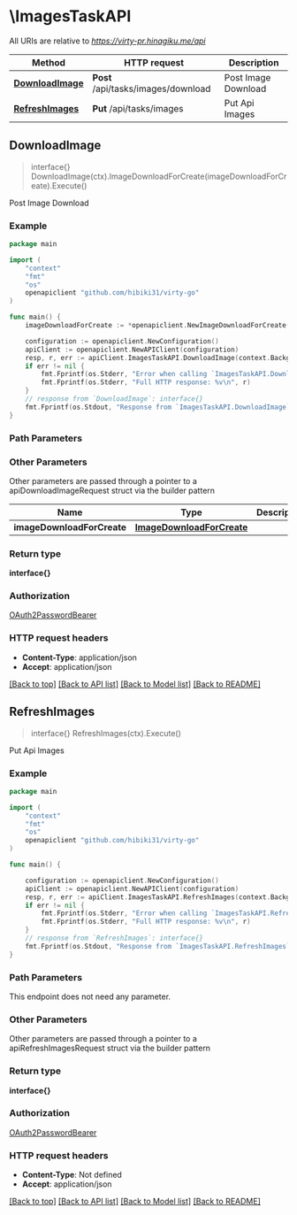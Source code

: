 # \ImagesTaskAPI

All URIs are relative to *https://virty-pr.hinagiku.me/api*

Method | HTTP request | Description
------------- | ------------- | -------------
[**DownloadImage**](ImagesTaskAPI.md#DownloadImage) | **Post** /api/tasks/images/download | Post Image Download
[**RefreshImages**](ImagesTaskAPI.md#RefreshImages) | **Put** /api/tasks/images | Put Api Images



## DownloadImage

> interface{} DownloadImage(ctx).ImageDownloadForCreate(imageDownloadForCreate).Execute()

Post Image Download

### Example

```go
package main

import (
	"context"
	"fmt"
	"os"
	openapiclient "github.com/hibiki31/virty-go"
)

func main() {
	imageDownloadForCreate := *openapiclient.NewImageDownloadForCreate("StorageUuid_example", "ImageUrl_example") // ImageDownloadForCreate | 

	configuration := openapiclient.NewConfiguration()
	apiClient := openapiclient.NewAPIClient(configuration)
	resp, r, err := apiClient.ImagesTaskAPI.DownloadImage(context.Background()).ImageDownloadForCreate(imageDownloadForCreate).Execute()
	if err != nil {
		fmt.Fprintf(os.Stderr, "Error when calling `ImagesTaskAPI.DownloadImage``: %v\n", err)
		fmt.Fprintf(os.Stderr, "Full HTTP response: %v\n", r)
	}
	// response from `DownloadImage`: interface{}
	fmt.Fprintf(os.Stdout, "Response from `ImagesTaskAPI.DownloadImage`: %v\n", resp)
}
```

### Path Parameters



### Other Parameters

Other parameters are passed through a pointer to a apiDownloadImageRequest struct via the builder pattern


Name | Type | Description  | Notes
------------- | ------------- | ------------- | -------------
 **imageDownloadForCreate** | [**ImageDownloadForCreate**](ImageDownloadForCreate.md) |  | 

### Return type

**interface{}**

### Authorization

[OAuth2PasswordBearer](../README.md#OAuth2PasswordBearer)

### HTTP request headers

- **Content-Type**: application/json
- **Accept**: application/json

[[Back to top]](#) [[Back to API list]](../README.md#documentation-for-api-endpoints)
[[Back to Model list]](../README.md#documentation-for-models)
[[Back to README]](../README.md)


## RefreshImages

> interface{} RefreshImages(ctx).Execute()

Put Api Images

### Example

```go
package main

import (
	"context"
	"fmt"
	"os"
	openapiclient "github.com/hibiki31/virty-go"
)

func main() {

	configuration := openapiclient.NewConfiguration()
	apiClient := openapiclient.NewAPIClient(configuration)
	resp, r, err := apiClient.ImagesTaskAPI.RefreshImages(context.Background()).Execute()
	if err != nil {
		fmt.Fprintf(os.Stderr, "Error when calling `ImagesTaskAPI.RefreshImages``: %v\n", err)
		fmt.Fprintf(os.Stderr, "Full HTTP response: %v\n", r)
	}
	// response from `RefreshImages`: interface{}
	fmt.Fprintf(os.Stdout, "Response from `ImagesTaskAPI.RefreshImages`: %v\n", resp)
}
```

### Path Parameters

This endpoint does not need any parameter.

### Other Parameters

Other parameters are passed through a pointer to a apiRefreshImagesRequest struct via the builder pattern


### Return type

**interface{}**

### Authorization

[OAuth2PasswordBearer](../README.md#OAuth2PasswordBearer)

### HTTP request headers

- **Content-Type**: Not defined
- **Accept**: application/json

[[Back to top]](#) [[Back to API list]](../README.md#documentation-for-api-endpoints)
[[Back to Model list]](../README.md#documentation-for-models)
[[Back to README]](../README.md)

